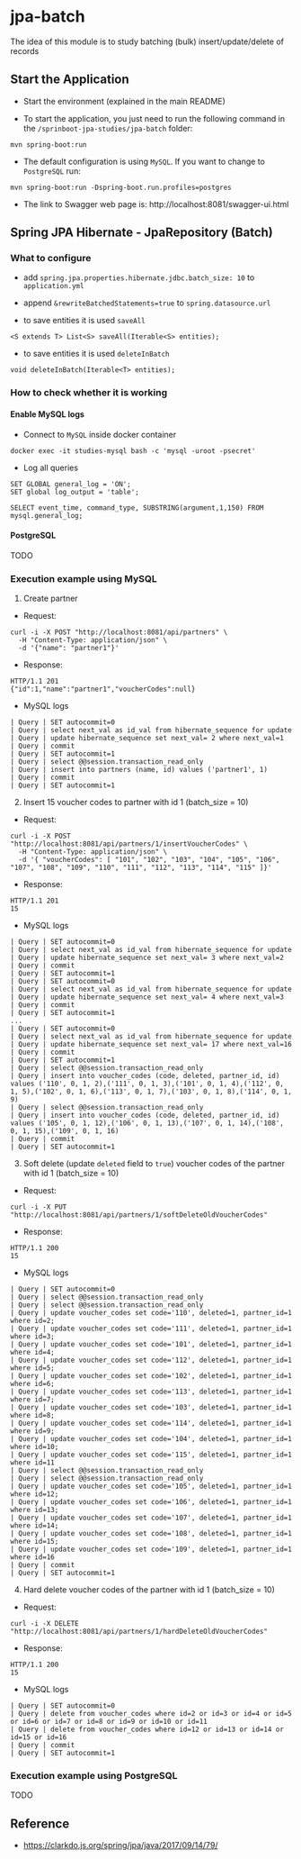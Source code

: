 # jpa-batch

The idea of this module is to study batching (bulk) insert/update/delete of records

## Start the Application

- Start the environment (explained in the main README)

- To start the application, you just need to run the following command in the `/sprinboot-jpa-studies/jpa-batch` folder:
```
mvn spring-boot:run
```

- The default configuration is using `MySQL`. If you want to change to `PostgreSQL` run:
```
mvn spring-boot:run -Dspring-boot.run.profiles=postgres
```

- The link to Swagger web page is: http://localhost:8081/swagger-ui.html

## Spring JPA Hibernate - JpaRepository (Batch)

### What to configure

- add `spring.jpa.properties.hibernate.jdbc.batch_size: 10` to `application.yml`

- append `&rewriteBatchedStatements=true` to `spring.datasource.url`

- to save entities it is used `saveAll`
```
<S extends T> List<S> saveAll(Iterable<S> entities);
```

- to save entities it is used `deleteInBatch`
```
void deleteInBatch(Iterable<T> entities);
```

### How to check whether it is working

#### Enable MySQL logs

- Connect to `MySQL` inside docker container
```
docker exec -it studies-mysql bash -c 'mysql -uroot -psecret'
```

- Log all queries
```
SET GLOBAL general_log = 'ON';
SET global log_output = 'table';

SELECT event_time, command_type, SUBSTRING(argument,1,150) FROM mysql.general_log;
```

#### PostgreSQL

TODO

### Execution example using MySQL

1. Create partner

- Request:
```
curl -i -X POST "http://localhost:8081/api/partners" \
  -H "Content-Type: application/json" \
  -d '{"name": "partner1"}'
```

- Response:
```
HTTP/1.1 201
{"id":1,"name":"partner1","voucherCodes":null}
```

- MySQL logs
```
| Query | SET autocommit=0
| Query | select next_val as id_val from hibernate_sequence for update
| Query | update hibernate_sequence set next_val= 2 where next_val=1
| Query | commit
| Query | SET autocommit=1
| Query | select @@session.transaction_read_only
| Query | insert into partners (name, id) values ('partner1', 1)
| Query | commit
| Query | SET autocommit=1
```

2. Insert 15 voucher codes to partner with id 1 (batch_size = 10)

- Request:
```
curl -i -X POST "http://localhost:8081/api/partners/1/insertVoucherCodes" \
  -H "Content-Type: application/json" \
  -d '{ "voucherCodes": [ "101", "102", "103", "104", "105", "106", "107", "108", "109", "110", "111", "112", "113", "114", "115" ]}'
```

- Response:
```
HTTP/1.1 201
15
```

- MySQL logs
```
| Query | SET autocommit=0
| Query | select next_val as id_val from hibernate_sequence for update
| Query | update hibernate_sequence set next_val= 3 where next_val=2
| Query | commit
| Query | SET autocommit=1
| Query | SET autocommit=0
| Query | select next_val as id_val from hibernate_sequence for update
| Query | update hibernate_sequence set next_val= 4 where next_val=3
| Query | commit
| Query | SET autocommit=1
...
| Query | SET autocommit=0
| Query | select next_val as id_val from hibernate_sequence for update
| Query | update hibernate_sequence set next_val= 17 where next_val=16
| Query | commit
| Query | SET autocommit=1
| Query | select @@session.transaction_read_only
| Query | insert into voucher_codes (code, deleted, partner_id, id) values ('110', 0, 1, 2),('111', 0, 1, 3),('101', 0, 1, 4),('112', 0, 1, 5),('102', 0, 1, 6),('113', 0, 1, 7),('103', 0, 1, 8),('114', 0, 1, 9)
| Query | select @@session.transaction_read_only
| Query | insert into voucher_codes (code, deleted, partner_id, id) values ('105', 0, 1, 12),('106', 0, 1, 13),('107', 0, 1, 14),('108', 0, 1, 15),('109', 0, 1, 16)
| Query | commit
| Query | SET autocommit=1
```

3. Soft delete (update `deleted` field to `true`) voucher codes of the partner with id 1 (batch_size = 10)

- Request:
```
curl -i -X PUT "http://localhost:8081/api/partners/1/softDeleteOldVoucherCodes"
```

- Response:
```
HTTP/1.1 200
15
```

- MySQL logs
```
| Query | SET autocommit=0
| Query | select @@session.transaction_read_only
| Query | select @@session.transaction_read_only
| Query | update voucher_codes set code='110', deleted=1, partner_id=1 where id=2;
| Query | update voucher_codes set code='111', deleted=1, partner_id=1 where id=3;
| Query | update voucher_codes set code='101', deleted=1, partner_id=1 where id=4;
| Query | update voucher_codes set code='112', deleted=1, partner_id=1 where id=5;
| Query | update voucher_codes set code='102', deleted=1, partner_id=1 where id=6;
| Query | update voucher_codes set code='113', deleted=1, partner_id=1 where id=7;
| Query | update voucher_codes set code='103', deleted=1, partner_id=1 where id=8;
| Query | update voucher_codes set code='114', deleted=1, partner_id=1 where id=9;
| Query | update voucher_codes set code='104', deleted=1, partner_id=1 where id=10;
| Query | update voucher_codes set code='115', deleted=1, partner_id=1 where id=11
| Query | select @@session.transaction_read_only
| Query | select @@session.transaction_read_only
| Query | update voucher_codes set code='105', deleted=1, partner_id=1 where id=12;
| Query | update voucher_codes set code='106', deleted=1, partner_id=1 where id=13;
| Query | update voucher_codes set code='107', deleted=1, partner_id=1 where id=14;
| Query | update voucher_codes set code='108', deleted=1, partner_id=1 where id=15;
| Query | update voucher_codes set code='109', deleted=1, partner_id=1 where id=16 
| Query | commit
| Query | SET autocommit=1
```

4. Hard delete voucher codes of the partner with id 1 (batch_size = 10)

- Request:
```
curl -i -X DELETE "http://localhost:8081/api/partners/1/hardDeleteOldVoucherCodes"
```

- Response:
```
HTTP/1.1 200 
15
```

- MySQL logs
```
| Query | SET autocommit=0
| Query | delete from voucher_codes where id=2 or id=3 or id=4 or id=5 or id=6 or id=7 or id=8 or id=9 or id=10 or id=11
| Query | delete from voucher_codes where id=12 or id=13 or id=14 or id=15 or id=16
| Query | commit
| Query | SET autocommit=1
```

### Execution example using PostgreSQL

TODO

## Reference

- https://clarkdo.js.org/spring/jpa/java/2017/09/14/79/